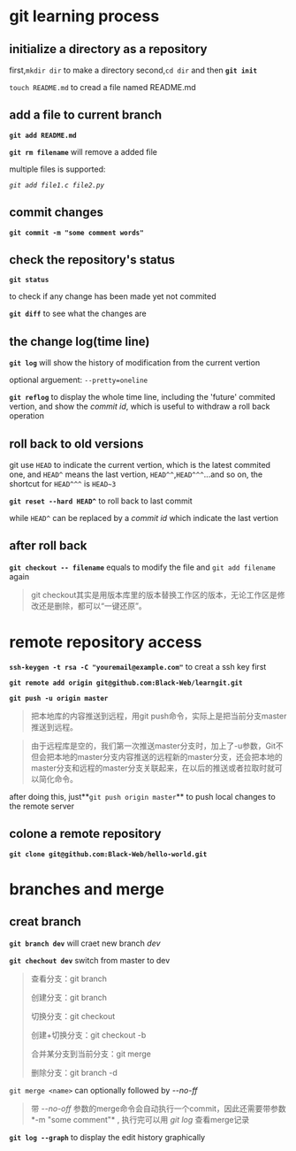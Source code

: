 # git learning process

## initialize a directory as a repository

first,`mkdir dir` to make a directory
second,`cd dir` and then **`git init`**

`touch README.md` to cread a file named README.md

## add a file to current branch

**`git add README.md`**

**`git rm filename`** will remove a added file

multiple files is supported:

*`git add file1.c file2.py`*
## commit changes

**`git commit -m "some comment words"`**

## check the repository's status

**`git status`**

to check if any change has been made yet not commited

**`git diff`** to see what the changes are

## the change log(time line)

**`git log`** will show the history of modification from the current vertion

optional arguement: `--pretty=oneline`

**`git reflog`** to display the whole time line, including the 'future' commited vertion, and show the *commit id*, which is useful to withdraw a roll back operation

## roll back to old versions

git use `HEAD` to indicate the current vertion, which is the latest commited one, and `HEAD^` means the last vertion, `HEAD^^`,`HEAD^^^`...and so on, the shortcut for `HEAD^^^` is `HEAD~3`

**`git reset --hard HEAD^`** to roll back to last commit

while `HEAD^` can be replaced by a *commit id* which indicate the last vertion

## after roll back

**`git checkout -- filename`** equals to modify the file and `git add filename` again

>git checkout其实是用版本库里的版本替换工作区的版本，无论工作区是修改还是删除，都可以“一键还原”。

# remote repository access

**`ssh-keygen -t rsa -C "youremail@example.com"`** to creat a ssh key first

**`git remote add origin git@github.com:Black-Web/learngit.git`** 

**`git push -u origin master`**

>把本地库的内容推送到远程，用git push命令，实际上是把当前分支master推送到远程。

>由于远程库是空的，我们第一次推送master分支时，加上了-u参数，Git不但会把本地的master分支内容推送的远程新的master分支，还会把本地的master分支和远程的master分支关联起来，在以后的推送或者拉取时就可以简化命令。

after doing this, just**`git push origin master`** to push local changes to the remote server

## colone a remote repository

**`git clone git@github.com:Black-Web/hello-world.git`**

# branches and merge

## creat branch

**`git branch dev`** will craet new branch *dev*

**`git chechout dev`** switch from master to dev


>查看分支：git branch
>
>创建分支：git branch <name>
>
>切换分支：git checkout <name>
>
>创建+切换分支：git checkout -b <name>
>
>合并某分支到当前分支：git merge <name>
>
>删除分支：git branch -d <name>

`git merge <name>` can optionally followed by *--no-ff* 

>带 *--no-off* 参数的merge命令会自动执行一个commit，因此还需要带参数*-m "some comment"* , 执行完可以用 *git log* 查看merge记录

**`git log --graph`** to display the edit history graphically

